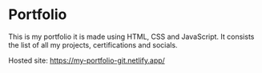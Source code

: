 # Portfolio
This is my portfolio it is made using HTML, CSS and JavaScript. It consists the list of all my projects, certifications and socials.

Hosted site: https://my-portfolio-git.netlify.app/ 
